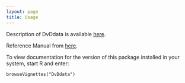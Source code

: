 ```yaml
---
layout: page
title: Usage
---
```


Description of DvDdata is available [here](https://bioconductor.org/packages/release/data/experiment/vignettes/DvDdata/inst/doc/DvDdata.pdf).

Reference Manual from [here](https://bioconductor.org/packages/release/data/experiment/manuals/DvDdata/man/DvDdata.pdf).

To view documentation for the version of this package installed in your system, start R and enter:

```{R}
browseVignettes("DvDdata")
```